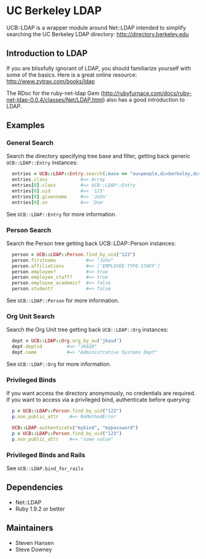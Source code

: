 # UC Berkeley LDAP

UCB::LDAP is a wrapper module around Net::LDAP intended to simplify searching the UC Berkeley
LDAP directory: http://directory.berkeley.edu

## Introduction to LDAP
If you are blissfully ignorant of LDAP, you should familiarize yourself with some of the basics.
Here is a great online resource: http://www.zytrax.com/books/ldap

The RDoc for the ruby-net-ldap Gem (http://rubyfurnace.com/docs/ruby-net-ldap-0.0.4/classes/Net/LDAP.html) also has a good introduction to LDAP.


## Examples

### General Search

Search the directory specifying tree base and filter, getting back generic `UCB::LDAP::Entry` instances:

```ruby
  entries = UCB::LDAP::Entry.search(:base => "ou=people,dc=berkeley,dc=edu", :filter => {:uid => 123})
  entries.class            #=> Array
  entries[0].class         #=> UCB::LDAP::Entry
  entries[0].uid           #=> '123'
  entries[0].givenname     #=> 'John'
  entries[0].sn            #=> 'Doe'
```

See `UCB::LDAP::Entry` for more information.

### Person Search

Search the Person tree getting back UCB::LDAP::Person instances:

```ruby
  person = UCB::LDAP::Person.find_by_uid("123")
  person.firstname           #=> "John"
  person.affiliations        #=> ['EMPLOYEE-TYPE-STAFF']
  person.employee?           #=> true
  person.employee_staff?     #=> true
  person.employee_academic?  #=> false
  person.student?            #=> false
```

See `UCB::LDAP::Person` for more information.

### Org Unit Search

Search the Org Unit tree getting back `UCB::LDAP::Org` instances:

``` ruby
  dept = UCB::LDAP::Org.org_by_ou('jkasd')
  dept.deptid         #=> "JKASD"
  dept.name           #=> "Administrative Systems Dept"
```

See `UCB::LDAP::Org` for more information.

### Privileged Binds

If you want access the directory anonymously, no credentials are required.
If you want to access via a privileged bind, authenticate before querying:

```ruby
  p = UCB::LDAP::Person.find_by_uid("123")
  p.non_public_attr    #=> NoMethodError

  UCB::LDAP.authenticate("mybind", "mypassword")
  p = UCB::LDAP::Person.find_by_uid("123")
  p.non_public_attr    #=> "some value"
```

### Privileged Binds and Rails

See `UCB::LDAP.bind_for_rails`

## Dependencies

* Net::LDAP
* Ruby 1.9.2 or better

## Maintainers

* Steven Hansen
* Steve Downey
